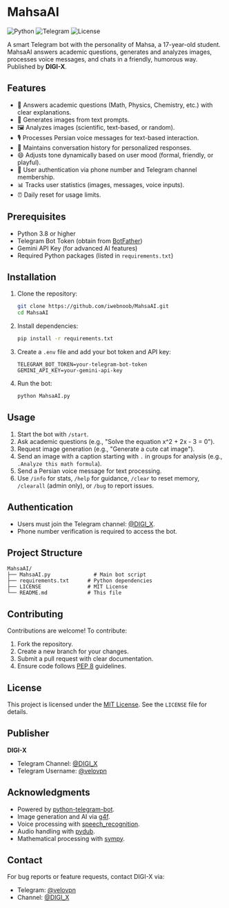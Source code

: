
# MahsaAI

![Python](https://img.shields.io/badge/Python-3.8+-blue.svg)
![Telegram](https://img.shields.io/badge/Telegram-Bot-green.svg)
![License](https://img.shields.io/badge/License-MIT-yellow.svg)

A smart Telegram bot with the personality of Mahsa, a 17-year-old student. MahsaAI answers academic questions, generates and analyzes images, processes voice messages, and chats in a friendly, humorous way. Published by **DIGI-X**.

## Features

- 🧠 Answers academic questions (Math, Physics, Chemistry, etc.) with clear explanations.
- 📸 Generates images from text prompts.
- 🖼 Analyzes images (scientific, text-based, or random).
- 🎙 Processes Persian voice messages for text-based interaction.
- 💬 Maintains conversation history for personalized responses.
- 😄 Adjusts tone dynamically based on user mood (formal, friendly, or playful).
- 🔐 User authentication via phone number and Telegram channel membership.
- 📊 Tracks user statistics (images, messages, voice inputs).
- ⏰ Daily reset for usage limits.

## Prerequisites

- Python 3.8 or higher
- Telegram Bot Token (obtain from [BotFather](https://t.me/BotFather))
- Gemini API Key (for advanced AI features)
- Required Python packages (listed in `requirements.txt`)

## Installation

1. Clone the repository:
   ```bash
   git clone https://github.com/iwebnoob/MahsaAI.git
   cd MahsaAI
   ```

2. Install dependencies:
   ```bash
   pip install -r requirements.txt
   ```

3. Create a `.env` file and add your bot token and API key:
   ```env
   TELEGRAM_BOT_TOKEN=your-telegram-bot-token
   GEMINI_API_KEY=your-gemini-api-key
   ```

4. Run the bot:
   ```bash
   python MahsaAI.py
   ```

## Usage

1. Start the bot with `/start`.
2. Ask academic questions (e.g., "Solve the equation x^2 + 2x - 3 = 0").
3. Request image generation (e.g., "Generate a cute cat image").
4. Send an image with a caption starting with `.` in groups for analysis (e.g., `.Analyze this math formula`).
5. Send a Persian voice message for text processing.
6. Use `/info` for stats, `/help` for guidance, `/clear` to reset memory, `/clearall` (admin only), or `/bug` to report issues.

## Authentication

- Users must join the Telegram channel: [@DIGI_X](https://t.me/DIGI_X).
- Phone number verification is required to access the bot.

## Project Structure

```
MahsaAI/
├── MahsaAI.py              # Main bot script
├── requirements.txt      # Python dependencies
├── LICENSE               # MIT License
└── README.md             # This file
```

## Contributing

Contributions are welcome! To contribute:

1. Fork the repository.
2. Create a new branch for your changes.
3. Submit a pull request with clear documentation.
4. Ensure code follows [PEP 8](https://www.python.org/dev/peps/pep-0008/) guidelines.

## License

This project is licensed under the [MIT License](LICENSE). See the `LICENSE` file for details.

## Publisher

**DIGI-X**  
- Telegram Channel: [@DIGI_X](https://t.me/DIGI_X)  
- Telegram Username: [@velovpn](https://t.me/velovpn)

## Acknowledgments

- Powered by [python-telegram-bot](https://github.com/python-telegram-bot/python-telegram-bot).
- Image generation and AI via [g4f](https://github.com/xtekky/gpt4free).
- Voice processing with [speech_recognition](https://github.com/Uberi/speech_recognition).
- Audio handling with [pydub](https://github.com/jiaaro/pydub).
- Mathematical processing with [sympy](https://github.com/sympy/sympy).

## Contact

For bug reports or feature requests, contact DIGI-X via:  
- Telegram: [@velovpn](https://t.me/velovpn)  
- Channel: [@DIGI_X](https://t.me/DIGI_X)

